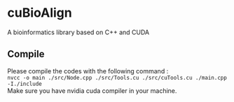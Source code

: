 # cuBioAlign
A bioinformatics library based on C++ and CUDA

## Compile
Please compile the codes with the following command :   
`nvcc -o main ./src/Node.cpp ./src/Tools.cu ./src/cuTools.cu ./main.cpp -I./include`  
Make sure you have nvidia cuda compiler in your machine.